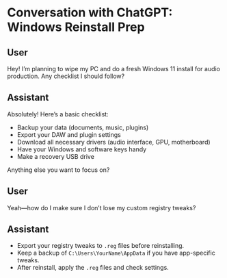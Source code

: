 # Conversation with ChatGPT: Windows Reinstall Prep

## User
Hey! I’m planning to wipe my PC and do a fresh Windows 11 install for audio production. Any checklist I should follow?

## Assistant
Absolutely! Here’s a basic checklist:
- Backup your data (documents, music, plugins)
- Export your DAW and plugin settings
- Download all necessary drivers (audio interface, GPU, motherboard)
- Have your Windows and software keys handy
- Make a recovery USB drive

Anything else you want to focus on?

## User
Yeah—how do I make sure I don’t lose my custom registry tweaks?

## Assistant
- Export your registry tweaks to `.reg` files before reinstalling.
- Keep a backup of `C:\Users\YourName\AppData` if you have app-specific tweaks.
- After reinstall, apply the `.reg` files and check settings.
